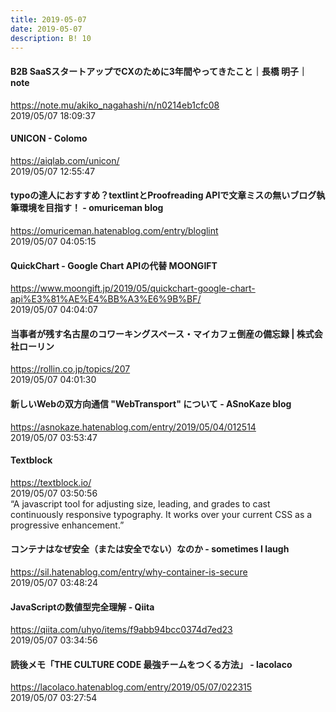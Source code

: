 ```yaml
---
title: 2019-05-07
date: 2019-05-07
description: B! 10
---
```


#### B2B SaaSスタートアップでCXのために3年間やってきたこと｜長橋 明子｜note
https://note.mu/akiko_nagahashi/n/n0214eb1cfc08<br>
2019/05/07 18:09:37<br>


#### UNICON - Colomo
https://aiqlab.com/unicon/<br>
2019/05/07 12:55:47<br>


#### typoの達人におすすめ？textlintとProofreading APIで文章ミスの無いブログ執筆環境を目指す！ - omuriceman blog
https://omuriceman.hatenablog.com/entry/bloglint<br>
2019/05/07 04:05:15<br>


#### QuickChart - Google Chart APIの代替 MOONGIFT
https://www.moongift.jp/2019/05/quickchart-google-chart-api%E3%81%AE%E4%BB%A3%E6%9B%BF/<br>
2019/05/07 04:04:07<br>


#### 当事者が残す名古屋のコワーキングスペース・マイカフェ倒産の備忘録 | 株式会社ローリン
https://rollin.co.jp/topics/207<br>
2019/05/07 04:01:30<br>


#### 新しいWebの双方向通信 "WebTransport" について - ASnoKaze blog
https://asnokaze.hatenablog.com/entry/2019/05/04/012514<br>
2019/05/07 03:53:47<br>


#### Textblock
https://textblock.io/<br>
2019/05/07 03:50:56<br>
“A javascript tool for adjusting size, leading, and grades to cast continuously responsive typography. It works over your current CSS as a progressive enhancement.”


#### コンテナはなぜ安全（または安全でない）なのか - sometimes I laugh
https://sil.hatenablog.com/entry/why-container-is-secure<br>
2019/05/07 03:48:24<br>


#### JavaScriptの数値型完全理解 - Qiita
https://qiita.com/uhyo/items/f9abb94bcc0374d7ed23<br>
2019/05/07 03:34:56<br>


#### 読後メモ「THE CULTURE CODE 最強チームをつくる方法」 - lacolaco
https://lacolaco.hatenablog.com/entry/2019/05/07/022315<br>
2019/05/07 03:27:54<br>


